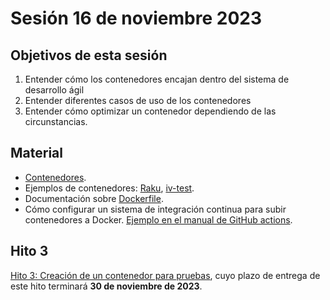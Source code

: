 # Sesión 16 de noviembre 2023

## Objetivos de esta sesión

1. Entender cómo los contenedores encajan dentro del sistema de desarrollo ágil
2. Entender diferentes casos de uso de los contenedores
3. Entender cómo optimizar un contenedor dependiendo de las circunstancias.


## Material

* [Contenedores](http://jj.github.io/CC/documentos/temas/Contenedores.html).
* Ejemplos de contenedores: [Raku](https://hub.docker.com/r/jjmerelo/alpine-raku), [iv-test](https://hub.docker.com/r/jjmerelo/iv-test).
* Documentación sobre [Dockerfile](https://docs.docker.com/engine/reference/builder/).
* Cómo configurar un sistema de integración continua para subir contenedores a Docker. [Ejemplo en el manual de GitHub actions](https://docs.github.com/es/actions/publishing-packages/publishing-docker-images).


## Hito 3

[Hito 3: Creación de un contenedor para pruebas](../hitos/3.Docker.md), cuyo plazo de entrega de este hito terminará **30 de noviembre de 2023**.
